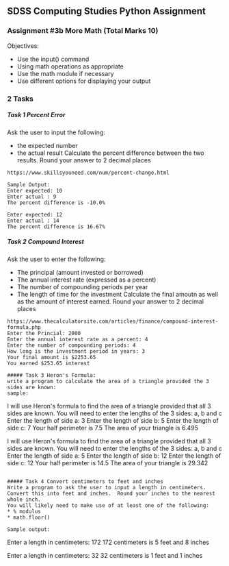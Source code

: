 ## SDSS Computing Studies Python Assignment
### Assignment #3b More Math (Total Marks 10)

Objectives:
* Use the input() command
* Using math operations as appropriate
* Use the math module if necessary
* Use different options for displaying your output


### 2 Tasks

##### Task 1 Percent Error
Ask the user to input the following:
* the expected number
* the actual result
Calculate the percent difference between the two results. Round your answer to 2 decimal places

```
https://www.skillsyouneed.com/num/percent-change.html

Sample Output:
Enter expected: 10
Enter actual : 9
The percent difference is -10.0%

Enter expected: 12
Enter actual : 14
The percent difference is 16.67%
```

##### Task 2 Compound Interest
Ask the user to enter the following:
* The principal (amount invested or borrowed)
* The annual interest rate (expressed as a percent)
* The number of compounding periods per year
* The length of time for the investment
Calculate the final amoutn as well as the amount of interest earned. Round your answer to 2 decimal places

```
https://www.thecalculatorsite.com/articles/finance/compound-interest-formula.php
Enter the Princial: 2000
Enter the annual interest rate as a percent: 4
Enter the number of compounding periods: 4
How long is the investment period in years: 3
Your final amount is $2253.65
You earned $253.65 interest

##### Task 3 Heron's Formula:
write a program to calculate the area of a triangle provided the 3 sides are known:
sample:
```
I will use Heron's formula to find the area of a triangle provided that all 3 sides are known.
You will need to enter the lengths of the 3 sides: a, b and c
Enter the length of side a: 3
Enter the length of side b: 5
Enter the length of side c: 7
Your half perimeter is 7.5
The area of your triangle is 6.495

I will use Heron's formula to find the area of a triangle provided that all 3 sides are known.
You will need to enter the lengths of the 3 sides: a, b and c
Enter the length of side a: 5
Enter the length of side b: 12
Enter the length of side c: 12
Your half perimeter is 14.5
The area of your triangle is 29.342
```

##### Task 4 Convert centimeters to feet and inches
Write a program to ask the user to input a length in centimeters. Convert this into feet and inches.  Round your inches to the nearest whole inch.
You will likely need to make use of at least one of the following:
* % modulus
* math.floor()

Sample output:
```
Enter a length in centimeters: 172
172 centimeters is 5 feet and 8 inches

Enter a length in centimeters: 32
32 centimeters is 1 feet and 1 inches
```
